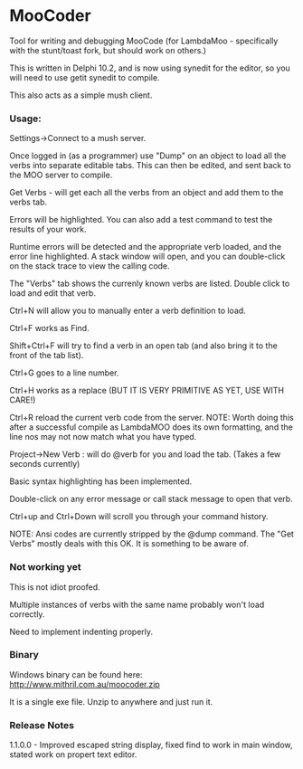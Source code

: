 # MooCoder
Tool for writing and debugging MooCode (for LambdaMoo - specifically with the stunt/toast fork, but should work on others.)

This is written in Delphi 10.2, and is now using synedit for the editor, so you will need to use getit synedit to compile.

This also acts as a simple mush client.

### Usage:
  Settings->Connect to a mush server.
  
 Once logged in (as a programmer) use "Dump" on an object to load all the verbs into separate editable tabs. This can then be edited, and sent back to the MOO server to compile.
 
 Get Verbs - will get each all the verbs from an object and add them to the verbs tab.
 
 Errors will be highlighted.
 You can also add a test command to test the results of your work.
 
 Runtime errors will be detected and the appropriate verb loaded, and the error line highlighted. A stack window will open, and you can double-click on the stack trace to view the calling code.
 
 The "Verbs" tab shows the currenly known verbs are listed. Double click to load and edit that verb.
 
 Ctrl+N will allow you to manually enter a verb definition to load.
 
 Ctrl+F works as Find.

 Shift+Ctrl+F will try to find a verb in an open tab (and also bring it to the front of the tab list).
 
 Ctrl+G goes to a line number.

 Ctrl+H works as a replace (BUT IT IS VERY PRIMITIVE AS YET, USE WITH CARE!)

 Ctrl+R reload the current verb code from the server. NOTE: Worth doing this after a successful compile as LambdaMOO does its own formatting, and the line nos may not now match what you have typed.
 
 Project->New Verb : will do @verb for you and load the tab. (Takes a few seconds currently)
 
 Basic syntax highlighting has been implemented.

 Double-click on any error message or call stack message to open that verb.

Ctrl+up and Ctrl+Down will scroll you through your command history.
 
NOTE: Ansi codes are currently stripped by the @dump command. The "Get Verbs" mostly deals with this OK. It is something to be aware of.
 
### Not working yet 
 This is not idiot proofed.
 
 Multiple instances of verbs with the same name probably won't load correctly.
 
 Need to implement indenting properly.

### Binary
Windows binary can be found here: 
http://www.mithril.com.au/moocoder.zip

It is a single exe file. Unzip to anywhere and just run it.
 
### Release Notes ###
1.1.0.0 - Improved escaped string display, fixed find to work in main window, stated work on propert text editor. 

